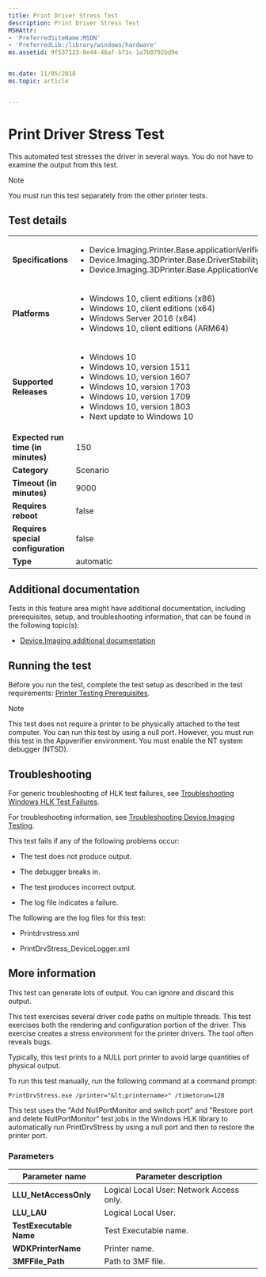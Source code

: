 ```yaml
---
title: Print Driver Stress Test
description: Print Driver Stress Test
MSHAttr:
- 'PreferredSiteName:MSDN'
- 'PreferredLib:/library/windows/hardware'
ms.assetid: 9f537123-0e44-46af-b73c-1a7b8792bd9e


ms.date: 11/05/2018
ms.topic: article


---
```


# <span id="p_hlk_test.84f54ad9-f24e-486d-9300-ce8859e0d151"></span>Print Driver Stress Test


This automated test stresses the driver in several ways. You do not have to examine the output from this test.

> [!NOTE]
> 
> You must run this test separately from the other printer tests.



## Test details

|||
|---|---|
| **Specifications**  | <ul><li>Device.Imaging.Printer.Base.applicationVerifier</li><li>Device.Imaging.3DPrinter.Base.DriverStability</li><li>Device.Imaging.3DPrinter.Base.ApplicationVerifier</li></ul> |  
| **Platforms**   | <ul><li>Windows 10, client editions (x86)</li><li>Windows 10, client editions (x64)</li><li>Windows Server 2016 (x64)</li><li>Windows 10, client editions (ARM64)</li></ul> |
| **Supported Releases** | <ul><li>Windows 10</li><li>Windows 10, version 1511</li><li>Windows 10, version 1607</li><li>Windows 10, version 1703</li><li>Windows 10, version 1709</li><li>Windows 10, version 1803</li><li>Next update to Windows 10</li></ul> |
|**Expected run time (in minutes)**| 150 |
|**Category**| Scenario |
|**Timeout (in minutes)**| 9000 |
|**Requires reboot**| false |
|**Requires special configuration**| false |
|**Type**| automatic |



## <span id="Additional_documentation"></span><span id="additional_documentation"></span><span id="ADDITIONAL_DOCUMENTATION"></span>Additional documentation


Tests in this feature area might have additional documentation, including prerequisites, setup, and troubleshooting information, that can be found in the following topic(s):

-   [Device.Imaging additional documentation](device-imaging-additional-documentation.md)

## <span id="Running_the_test"></span><span id="running_the_test"></span><span id="RUNNING_THE_TEST"></span>Running the test


Before you run the test, complete the test setup as described in the test requirements: [Printer Testing Prerequisites](printer-testing-prerequisites.md).

> [!NOTE]
> 
> This test does not require a printer to be physically attached to the test computer. You can run this test by using a null port. However, you must run this test in the Appverifier environment. You must enable the NT system debugger (NTSD).



## <span id="Troubleshooting"></span><span id="troubleshooting"></span><span id="TROUBLESHOOTING"></span>Troubleshooting


For generic troubleshooting of HLK test failures, see [Troubleshooting Windows HLK Test Failures](../user/troubleshooting-windows-hlk-test-failures.md).

For troubleshooting information, see [Troubleshooting Device.Imaging Testing](troubleshooting-deviceimaging-testing.md).

This test fails if any of the following problems occur:

-   The test does not produce output.

-   The debugger breaks in.

-   The test produces incorrect output.

-   The log file indicates a failure.

The following are the log files for this test:

-   Printdrvstress.xml

-   PrintDrvStress\_DeviceLogger.xml

## <span id="More_information"></span><span id="more_information"></span><span id="MORE_INFORMATION"></span>More information


This test can generate lots of output. You can ignore and discard this output.

This test exercises several driver code paths on multiple threads. This test exercises both the rendering and configuration portion of the driver. This exercise creates a stress environment for the printer drivers. The tool often reveals bugs.

Typically, this test prints to a NULL port printer to avoid large quantities of physical output.

To run this test manually, run the following command at a command prompt:

`PrintDrvStress.exe /printer="&lt;printername>" /timetorun=120`

This test uses the "Add NullPortMonitor and switch port" and "Restore port and delete NullPortMonitor" test jobs in the Windows HLK library to automatically run PrintDrvStress by using a null port and then to restore the printer port.

### <span id="Parameters"></span><span id="parameters"></span><span id="PARAMETERS"></span>Parameters

| Parameter name          | Parameter description                    |
|-------------------------|------------------------------------------|
| **LLU\_NetAccessOnly**  | Logical Local User: Network Access only. |
| **LLU\_LAU**            | Logical Local User.                      |
| **TestExecutable Name** | Test Executable name.                    |
| **WDKPrinterName**      | Printer name.                            |
| **3MFFile\_Path**       | Path to 3MF file.                        |












